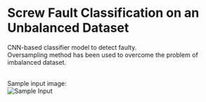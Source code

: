 # Screw Fault Classification on an Unbalanced Dataset
CNN-based classifier model to detect faulty. <br>
Oversampling method has been used to overcome the problem of imbalanced dataset.<br><br>

Sample input image: <br>
![Sample Input](https://github.com/shetumohanto/screw_fault_classification/assets/53278488/601dfda8-810c-449b-9f3a-79e6f3cf222e)
